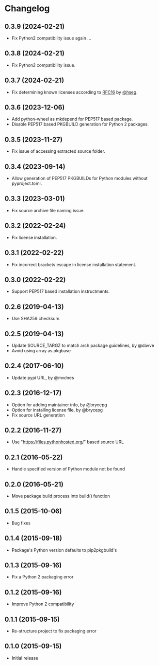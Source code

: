 # Changelog

## 0.3.9 (2024-02-21)
- Fix Python2 compatibility issue again ...


## 0.3.8 (2024-02-21)
- Fix Python2 compatibility issue.


## 0.3.7 (2024-02-21)
- Fix determining known licenses according to [RFC16](https://rfc.archlinux.page/0016-spdx-license-identifiers/) by [@hseg](https://github.com/hseg).


## 0.3.6 (2023-12-06)
- Add python-wheel as mkdepend for PEP517 based package.
- Disable PEP517 based PKGBUILD generation for Python 2 packages.


## 0.3.5 (2023-11-27)
- Fix issue of accessing extracted source folder.


## 0.3.4 (2023-09-14)
- Allow generation of PEP517 PKGBUILDs for Python modules without pyproject.toml.


## 0.3.3 (2023-03-01)
- Fix source archive file naming issue.


## 0.3.2 (2022-02-24)
- Fix license installation.


## 0.3.1 (2022-02-22)
- Fix incorrect brackets escape in license installation statement.


## 0.3.0 (2022-02-22)
- Support PEP517 based installation instructments.


## 0.2.6 (2019-04-13)
- Use SHA256 checksum.


## 0.2.5 (2019-04-13)
- Update SOURCE_TARGZ to match arch package guidelines, by @davve
- Avoid using array as pkgbase


## 0.2.4 (2017-06-10)
- Update pypi URL, by @mvdnes


## 0.2.3 (2016-12-17)
- Option for adding maintainer info, by @brycepg
- Option for installing license file, by @brycepg
- Fix source URL generation


## 0.2.2 (2016-11-27)
- Use "https://files.pythonhosted.org/" based source URL


## 0.2.1 (2016-05-22)
- Handle specified version of Python module not be found


## 0.2.0 (2016-05-21)
- Move package build process into build() function


## 0.1.5 (2015-10-06)
- Bug fixes


## 0.1.4 (2015-09-18)
- Package's Python version defaults to pip2pkgbuild's


## 0.1.3 (2015-09-16)
- Fix a Python 2 packaging error


## 0.1.2 (2015-09-16)
- Improve Python 2 compatibility


## 0.1.1 (2015-09-15)
- Re-structure project to fix packaging error


## 0.1.0 (2015-09-15)
- Initial release
